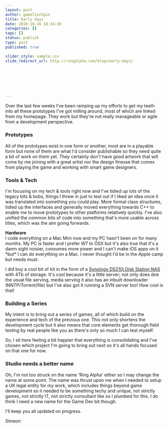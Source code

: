 ```yaml
---
layout: post
author: gamelinchpin
title: Early days
date: 2010-10-16 18:34:30
categories: []
tags: []
status: publish
type: post
published: true

slider_style: sample.css
slide_redirect_url: http://ringalpha.com/blog/early-days/







---
```

Over the last few weeks I've been ramping up my efforts to get my teeth
into all these prototypes I've got milling around, most of which are
linked from my homepage. They work but they're not really manageable or
agile from a development perspective.

### Prototypes

All of the prototypes exist in one form or another, most are in a
playable form but none of them are what I'd consider publishable so they
need quite a bit of work on them yet. They certainly don't have good
artwork that will come by me joining with a great artist nor the design
finesse that comes from playing the game and working with smart game
designers.

### Tools & Tech

I'm focusing on my tech & tools right now and I've tidied up lots of the
legacy bits & bobs, things I threw in just to test out if I liked an
idea once it was translated into something you could play. More formal
class structures, tidied up the interfaces and generally moved
everything towards C++ to enable me to move prototypes to other
platforms relatively quickly. I've also unified the common bits of code
into something that's more usable across titles, which was the aim going
forwards.

**Hardware**\
 I code everything on a Mac Mini now and my PC hasn't been on for many
months. My PC is faster and I prefer W7 to OSX but it's also true that
it's a damn sight noisier, consumes more power and I can't make iOS apps
on it \*but\* I can do everything on a Mac. I never thought I'd be in
the Apple camp but needs must.

I did buy a cool bit of kit in the form of a [Synology DS210j Disk
Station
NAS](http://www.amazon.co.uk/gp/product/B002U42XGI?ie=UTF8&tag=gamedevelcons-21&linkCode=as2&camp=1634&creative=19450&creativeASIN=B002U42XGI) with 4Tb of storage. It's cool because it's a little server; not only does doe the usual file serving, media serving it also has an inbuilt downloader (NNTP/Torrent/file) but I've also got it running a SVN server
too! How cool is that!

### Building a Series

My intent is to bring out a series of games, all of which build on the
experience and tech of the previous one. This not only shortens the
development cycle but it also means that core elements get thorough
field testing by real people like you as there's only so much I can test
myself.

So, I sit here feeling a bit happier that everything is consolidating
and I've chosen which project I'm going to bring out next so it's all
hands focused on that one for now.

### Studio needs a better name

Oh, I'm not too struck on the name 'Ring Alpha' either so I may change
the name at some point. The name was thrust upon me when I needed to
setup a UK legal entity for my work, which includes things beyond game
development so it needed to be something techy and unique, not strictly
games, not strictly IT, not strictly consultant like so I plumbed for
this. I do think I need a new name for the Game Dev bit though.

I'll keep you all updated on progress.

Simeon
